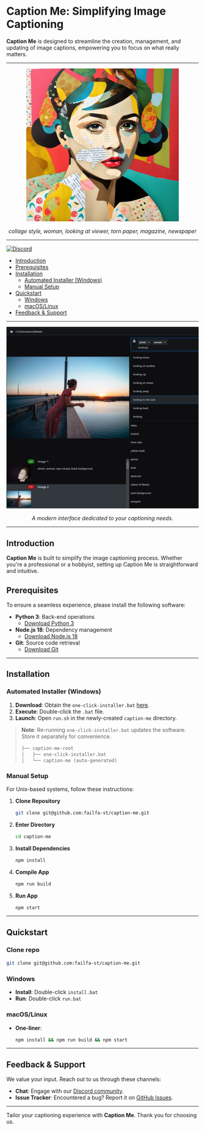 # Caption Me: Simplifying Image Captioning

**Caption Me** is designed to streamline the creation, management, and updating of image captions, empowering you to focus on what really matters.

---

<div align="center">
  <img src="assets/gen.png" alt="Caption Me Screenshot" width="400"/>
  <p align="center"><i>collage style, woman, looking at viewer, torn paper, magazine, newspaper</i></p>
</div>

---

[![Discord](https://img.shields.io/discord/1091306623819059300?color=7289da&label=Discord&logo=discord&logoColor=fff&style=for-the-badge)](https://discord.com/invite/m3TBB9XEkb)

<!-- toc -->

- [Introduction](#introduction)
- [Prerequisites](#prerequisites)
- [Installation](#installation)
  * [Automated Installer (Windows)](#automated-installer-windows)
  * [Manual Setup](#manual-setup)
- [Quickstart](#quickstart)
  * [Windows](#windows)
  * [macOS/Linux](#macoslinux)
- [Feedback & Support](#feedback--support)

<!-- tocstop -->

---

<div align="center">
  <img src="assets/screen-cutout.png" alt="Caption Me Screenshot" width="600"/>
  <p align="center"><i>A modern interface dedicated to your captioning needs.</i></p>
</div>

---

## Introduction

**Caption Me** is built to simplify the image captioning process. Whether you're a professional or a hobbyist, setting up Caption Me is straightforward and intuitive.

## Prerequisites

To ensure a seamless experience, please install the following software:

- **Python 3**: Back-end operations
    - [Download Python 3](https://www.python.org/downloads/)
- **Node.js 18**: Dependency management
    - [Download Node.js 18](https://nodejs.org/en/download/)
- **Git**: Source code retrieval
    - [Download Git](https://git-scm.com/downloads)

---

## Installation

### Automated Installer (Windows)

1. **Download**: Obtain the `one-click-installer.bat` [here](https://github.com/failfa-st/caption-me/releases/tag/v0.1.0-alpha.2).
2. **Execute**: Double-click the `.bat` file.
3. **Launch**: Open `run.sh` in the newly-created `caption-me` directory.

> **Note**: Re-running `one-click-installer.bat` updates the software. Store it separately for convenience.
> ```
> ├── caption-me-root
> │   ├── one-click-installer.bat
> │   └── caption-me (auto-generated)
> ```

### Manual Setup

For Unix-based systems, follow these instructions:

1. **Clone Repository**
    ```bash
    git clone git@github.com:failfa-st/caption-me.git
    ```
2. **Enter Directory**
    ```bash
    cd caption-me
    ```
3. **Install Dependencies**
    ```bash
    npm install
    ```
4. **Compile App**
    ```bash
    npm run build
    ```
5. **Run App**
    ```bash
    npm start
    ```

---

## Quickstart

### Clone repo

```bash
git clone git@github.com:failfa-st/caption-me.git
```

### Windows

- **Install**: Double-click `install.bat`
- **Run**: Double-click `run.bat`

### macOS/Linux

- **One-liner**:
    ```bash
    npm install && npm run build && npm start
    ```

---

## Feedback & Support

We value your input. Reach out to us through these channels:

- **Chat**: Engage with our [Discord community](https://discord.com/invite/m3TBB9XEkb).
- **Issue Tracker**: Encountered a bug? Report it on [GitHub Issues](https://github.com/failfa-st/caption-me/issues).

---

Tailor your captioning experience with **Caption Me**. Thank you for choosing us.

